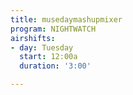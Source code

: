 ```yaml
---
title: musedaymashupmixer
program: NIGHTWATCH
airshifts:
- day: Tuesday
  start: 12:00a
  duration: '3:00'

---
```

